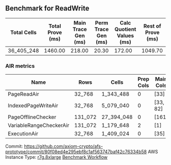 ## Benchmark for ReadWrite
| Total Cells | Total Prove (ms) | Main Trace Gen (ms) | Perm Trace Gen (ms) | Calc Quotient Values (ms) | Rest of Prove (ms) |
|-----------------------------|-----------------------|--------------------------|--------------------------|-----------------|----------------|
| 36_405_248 | 1460.00 | 218.00 | 20.30 | 172.00 | 1049.70 |

### AIR metrics
| Name | Rows | Cells | Prep Cols | Main Cols | Perm Cols |
|------|------|-------|-----------|-----------|-----------|
| PageReadAir          | 32_768     | 1_343_488   | 0     | [33] | [8] |
| IndexedPageWriteAir  | 32_768     | 5_079_040   | 0     | [33, 82] | [40] |
| PageOfflineChecker   | 131_072    | 27_394_048  | 0     | [161] | [48] |
| VariableRangeCheckerAir | 131_072    | 1_179_648   | 2     | [1] | [8] |
| ExecutionAir         | 32_768     | 1_409_024   | 0     | [35] | [8] |

Commit: https://github.com/axiom-crypto/afs-prototype/commit/80f08ed4e295ebf8c1af563747baf42c76334b58
AWS Instance Type: [r7g.8xlarge](https://instances.vantage.sh/aws/ec2/r7g.8xlarge)
[Benchmark Workflow](https://github.com/axiom-crypto/afs-prototype/actions/runs/10887528123)
